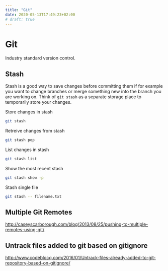 ```yaml
---
title: "Git"
date: 2020-05-13T17:49:23+02:00
# draft: true
---
```


# Git

Industry standard version control.

## Stash

Stash is a good way to save changes before committing them if for example you want to change branches or merge something new into the branch you are working on. Think of `git stash` as a separate storage place to temporarily store your changes.

Store changes in stash

```bash
git stash
```

Retreive changes from stash

```bash
git stash pop
```

List changes in stash

```bash
git stash list
```

Show the most recent stash

```bash
git stash show -p
```

Stash single file

```bash
git stash -- filename.txt
```


## Multiple Git Remotes

http://caseyscarborough.com/blog/2013/08/25/pushing-to-multiple-remotes-using-git/


## Untrack files added to git based on gitignore

http://www.codeblocq.com/2016/01/Untrack-files-already-added-to-git-repository-based-on-gitignore/